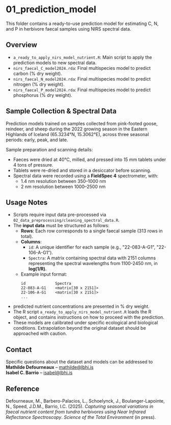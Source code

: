 # 01_prediction_model

This folder contains a ready-to-use prediction model for estimating C, N, and P in herbivore faecal samples using NIRS spectral data.

## Overview

- `a_ready_to_apply_nirs_model_nutrient.R`: Main script to apply the prediction models to new spectral data.
- `nirs_faecal_C_model2024.rda`: Final multispecies model to predict carbon (% dry weight).
- `nirs_faecal_N_model2024.rda`: Final multispecies model to predict nitrogen (% dry weight).
- `nirs_faecal_P_model2024.rda`: Final multispecies model to predict phosphorus (% dry weight).

## Sample Collection & Spectral Data
Prediction models trained on samples collected from pink-footed goose, reindeer, and sheep during the 2022 growing season in the Eastern Highlands of Iceland (65.3234°N, 15.3062°E), across three seasonal periods: early, peak, and late.

Sample preparation and scanning details:
- Faeces were dried at 40°C, milled, and pressed into 15 mm tablets under 4 tons of pressure.
- Tablets were re-dried and stored in a desiccator before scanning.
- Spectral data were recorded using a **FieldSpec 4** spectrometer, with:
  - 1.4 nm resolution between 350–1000 nm  
  - 2 nm resolution between 1000–2500 nm

## Usage Notes
- Scripts require input data pre-processed via `02_data_preprocessing/cleaning_spectral_data.R`.
- The **input data** must be structured as follows:
  - **Rows**: Each row corresponds to a single faecal sample (313 rows in total).
  - **Columns**:
    - `id`: A unique identifier for each sample (e.g., "22-083-A-G1", "22-106-A-G1").
    - `Spectra`: A matrix containing spectral data with 2151 columns representing the spectral wavelengths from 1100-2450 nm, in **log(1/R)**.
  - Example input format:
    ```
    id             Spectra
    22-083-A-G1    <matrix[30 x 2151]>
    22-106-A-G1    <matrix[30 x 2151]>
    ...
    ```
- predicted nutrient concentrations are presented in % dry weight.
- The R script `a_ready_to_apply_nirs_model_nutrient.R` loads the R object, and contains instructions on how to proceed with the prediction. 
- These models are calibrated under specific ecological and biological conditions. Extrapolation beyond the original dataset should be approached with caution.

## Contact
Specific questions about the dataset and models can be addressed to
**Mathilde Defourneaux** – mathilde@lbhi.is  
**Isabel C. Barrio** – isabel@lbhi.is

## Reference
Defourneaux, M., Barbero-Palacios, L., Schoelynck, J., Boulanger-Lapointe, N., Speed, J.D.M., Barrio, I.C. (2025). *Capturing seasonal variations in faecal nutrient content from tundra herbivores using Near Infrared Reflectance Spectroscopy*. *Science of the Total Environment* (in press).  

